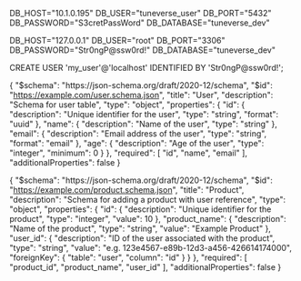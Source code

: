 DB_HOST="10.1.0.195"
DB_USER="tuneverse_user"
DB_PORT="5432"
DB_PASSWORD="S3cretPassWord"
DB_DATABASE="tuneverse_dev"

DB_HOST="127.0.0.1"
DB_USER="root"
DB_PORT="3306"
DB_PASSWORD="Str0ngP@ssw0rd!"
DB_DATABASE="tuneverse_dev"


CREATE USER 'my_user'@'localhost' IDENTIFIED BY 'Str0ngP@ssw0rd!';


{
  "$schema": "https://json-schema.org/draft/2020-12/schema",
  "$id": "https://example.com/user.schema.json",
  "title": "User",
  "description": "Schema for user table",
  "type": "object",
  "properties": {
    "id": {
      "description": "Unique identifier for the user",
      "type": "string",
      "format": "uuid"
    },
    "name": {
      "description": "Name of the user",
      "type": "string"
    },
    "email": {
      "description": "Email address of the user",
      "type": "string",
      "format": "email"
    },
    "age": {
      "description": "Age of the user",
      "type": "integer",
      "minimum": 0
    }
  },
  "required": [
    "id",
    "name",
    "email"
  ],
  "additionalProperties": false
}

{
  "$schema": "https://json-schema.org/draft/2020-12/schema",
  "$id": "https://example.com/product.schema.json",
  "title": "Product",
  "description": "Schema for adding a product with user reference",
  "type": "object",
  "properties": {
    "id": {
      "description": "Unique identifier for the product",
      "type": "integer",
      "value": 10
    },
    "product_name": {
      "description": "Name of the product",
      "type": "string",
      "value": "Example Product"
    },
    "user_id": {
      "description": "ID of the user associated with the product",
      "type": "string",
      "value": "e.g. 123e4567-e89b-12d3-a456-426614174000",
      "foreignKey": {
        "table": "user",
        "column": "id"
      }
    }
  },
  "required": [
    "product_id",
    "product_name",
    "user_id"
  ],
  "additionalProperties": false
}